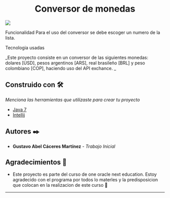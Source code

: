 <h1 align="center"> Conversor de monedas </h1>

<p align="left">
   <img src="https://img.shields.io/badge/STATUS-EN%20DESAROLLO-green">
   </p>


Funcionalidad
Para el uso del conversor se debe escoger un numero de la lista.

Tecnologia usadas




_Este proyecto consiste en un conversor de las siguientes monedas: dolares [USD], pesos argentinos [ARS], real brasileño [BRL] y peso colombiano [COP], haciendo uso del API exchance.
_



## Construido con 🛠️

_Menciona las herramientas que utilizaste para crear tu proyecto_

* [Java 7]([http://www.dropwizard.io/1.0.2/docs/](https://www.oracle.com/java/technologies/javase/javase7-archive-downloads.html)) 
* [Intellij](https://www.jetbrains.com/es-es/idea/) 

## Autores ✒️

* **Gustavo Abel Cáceres Martínez** - *Trabajo Inicial* 


## Agradecimientos 🎁

* Este proyecto es parte del curso de one oracle next education. Estoy agradecido con el programa por todos lo materles y la predisposicion que colocan en la realizacion de este curso  📢




---
